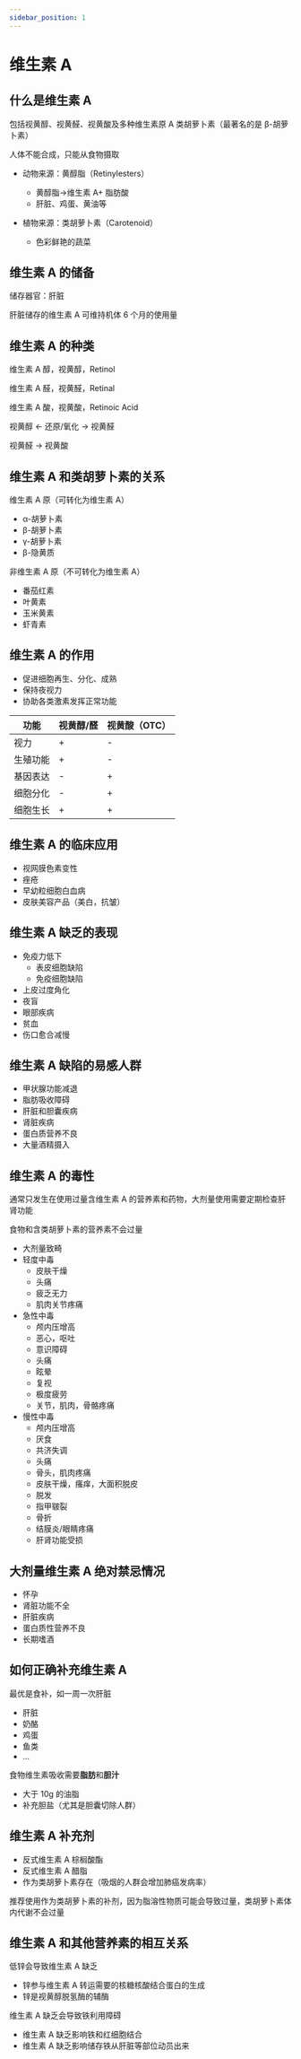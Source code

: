 ```yaml
---
sidebar_position: 1
---
```


# 维生素 A

## 什么是维生素 A

包括视黄醇、视黄醛、视黄酸及多种维生素原 A 类胡萝卜素（最著名的是 β-胡萝卜素）

人体不能合成，只能从食物摄取

- 动物来源：黄醇脂（Retinylesters）

  - 黄醇脂->维生素 A+ 脂肪酸
  - 肝脏、鸡蛋、黄油等

- 植物来源：类胡萝卜素（Carotenoid）
  - 色彩鲜艳的蔬菜

## 维生素 A 的储备

储存器官：肝脏

肝脏储存的维生素 A 可维持机体 6 个月的使用量

## 维生素 A 的种类

维生素 A 醇，视黄醇，Retinol

维生素 A 醛，视黄醛，Retinal

维生素 A 酸，视黄酸，Retinoic Acid

视黄醇 ← 还原/氧化 → 视黄醛

视黄醛 → 视黄酸

## 维生素 A 和类胡萝卜素的关系

维生素 A 原（可转化为维生素 A）

- α-胡萝卜素
- β-胡萝卜素
- γ-胡萝卜素
- β-隐黄质

非维生素 A 原（不可转化为维生素 A）

- 番茄红素
- 叶黄素
- 玉米黄素
- 虾青素

## 维生素 A 的作用

- 促进细胞再生、分化、成熟
- 保持夜视力
- 协助各类激素发挥正常功能

| 功能     | 视黄醇/醛 | 视黄酸（OTC） |
| -------- | --------- | ------------- |
| 视力     | +         | -             |
| 生殖功能 | +         | -             |
| 基因表达 | -         | +             |
| 细胞分化 | -         | +             |
| 细胞生长 | +         | +             |

## 维生素 A 的临床应用

- 视网膜色素变性
- 痤疮
- 早幼粒细胞白血病
- 皮肤美容产品（美白，抗皱）

## 维生素 A 缺乏的表现

- 免疫力低下
  - 表皮细胞缺陷
  - 免疫细胞缺陷
- 上皮过度角化
- 夜盲
- 眼部疾病
- 贫血
- 伤口愈合减慢

## 维生素 A 缺陷的易感人群

- 甲状腺功能减退
- 脂肪吸收障碍
- 肝脏和胆囊疾病
- 肾脏疾病
- 蛋白质营养不良
- 大量酒精摄入

## 维生素 A 的毒性

通常只发生在使用过量含维生素 A 的营养素和药物，大剂量使用需要定期检查肝肾功能

食物和含类胡萝卜素的营养素不会过量

- 大剂量致畸
- 轻度中毒
  - 皮肤干燥
  - 头痛
  - 疲乏无力
  - 肌肉关节疼痛
- 急性中毒
  - 颅内压增高
  - 恶心，呕吐
  - 意识障碍
  - 头痛
  - 眩晕
  - 复视
  - 极度疲劳
  - 关节，肌肉，骨骼疼痛
- 慢性中毒
  - 颅内压增高
  - 厌食
  - 共济失调
  - 头痛
  - 骨头，肌肉疼痛
  - 皮肤干燥，瘙痒，大面积脱皮
  - 脱发
  - 指甲皲裂
  - 骨折
  - 结膜炎/眼睛疼痛
  - 肝肾功能受损

## 大剂量维生素 A 绝对禁忌情况

- 怀孕
- 肾脏功能不全
- 肝脏疾病
- 蛋白质性营养不良
- 长期嗜酒

## 如何正确补充维生素 A

最优是食补，如一周一次肝脏

- 肝脏
- 奶酪
- 鸡蛋
- 鱼类
- ...

食物维生素吸收需要**脂肪**和**胆汁**

- 大于 10g 的油脂
- 补充胆盐（尤其是胆囊切除人群）

## 维生素 A 补充剂

- 反式维生素 A 棕榈酸酯
- 反式维生素 A 醋脂
- 作为类胡萝卜素存在（吸烟的人群会增加肺癌发病率）

推荐使用作为类胡萝卜素的补剂，因为脂溶性物质可能会导致过量，类胡萝卜素体内代谢不会过量

## 维生素 A 和其他营养素的相互关系

低锌会导致维生素 A 缺乏

- 锌参与维生素 A 转运需要的核糖核酸结合蛋白的生成
- 锌是视黄醇脱氢酶的辅酶

维生素 A 缺乏会导致铁利用障碍

- 维生素 A 缺乏影响铁和红细胞结合
- 维生素 A 缺乏影响储存铁从肝脏等部位动员出来

